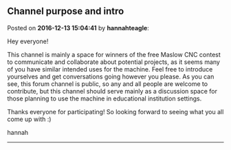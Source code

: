 ## Channel purpose and intro
Posted on **2016-12-13 15:04:41** by **hannahteagle**:

Hey everyone!

This channel is mainly a space for winners of the free Maslow CNC contest to communicate and collaborate about potential projects, as it seems many of you have similar intended uses for the machine. Feel free to introduce yourselves and get conversations going however you please. As you can see, this forum channel is public, so any and all people are welcome to contribute, but this channel should serve mainly as a discussion space for those planning to use the machine in educational institution settings.

Thanks everyone for participating! So looking forward to seeing what you all come up with :)

hannah

---

